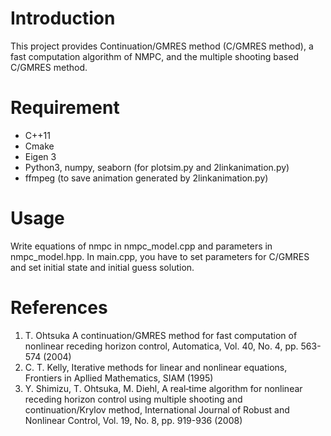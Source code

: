 # Introduction
This project provides Continuation/GMRES method (C/GMRES method), a fast computation algorithm of NMPC, and the multiple shooting based C/GMRES method.

# Requirement
- C++11
- Cmake
- Eigen 3
- Python3, numpy, seaborn (for plotsim.py and 2linkanimation.py)
- ffmpeg (to save animation generated by 2linkanimation.py)

# Usage
Write equations of nmpc in nmpc_model.cpp and parameters in nmpc_model.hpp. In main.cpp, you have to set parameters for C/GMRES and set initial state and initial guess solution. 

# References
1. T. Ohtsuka A continuation/GMRES method for fast computation of nonlinear receding horizon control, Automatica, Vol. 40, No. 4, pp. 563-574 (2004)
2. C. T. Kelly, Iterative methods for linear and nonlinear equations, Frontiers in Apllied Mathematics, SIAM (1995)
3. Y. Shimizu, T. Ohtsuka, M. Diehl, A real‐time algorithm for nonlinear receding horizon control using multiple shooting and continuation/Krylov method, International Journal of Robust and Nonlinear Control, Vol. 19, No. 8, pp. 919-936 (2008)

